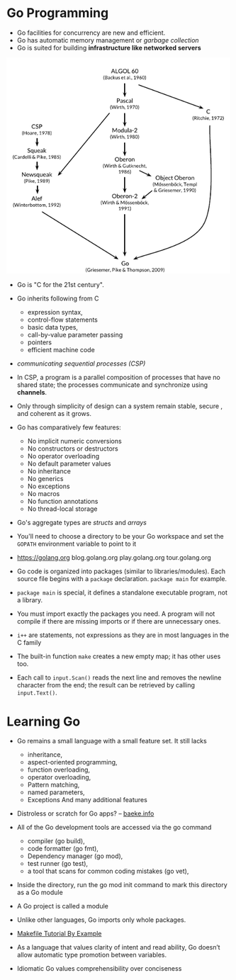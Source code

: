 # Go Programming

* Go facilities for concurrency are new and efficient. 
* Go has automatic memory management or _garbage collection_
* Go is suited for building **infrastructure like networked servers**

![Go-Influences](./images/go/go_influences.png)

* Go is "C for the 21st century".

* Go inherits following from C
    * expression syntax,
    * control-flow statements
    * basic data types,
    * call-by-value parameter passing
    * pointers
    * efficient machine code

* _communicating sequential processes (CSP)_

* In CSP, a program is a parallel composition of processes that have no shared state; the processes communicate and synchronize using **channels**.

* Only through simplicity of design can a system remain stable, secure , and coherent as it grows.

* Go has comparatively few features:
    * No implicit numeric conversions
    * No constructors or destructors
    * No operator overloading
    * No default parameter values
    * No inheritance
    * No generics
    * No exceptions
    * No macros
    * No function annotations
    * No thread-local storage

* Go's aggregate types are _structs_ and _arrays_

* You'll need to choose a directory to be your Go workspace and set the `GOPATH` environment variable to point to it

* https://golang.org  blog.golang.org  play.golang.org tour.golang.org

* Go code is organized into packages (similar to libraries/modules). Each source file begins with a `package` declaration. `package main` for example.

* `package main` is special, it defines a standalone executable program, not a library.

* You must import exactly the packages you need. A program will not compile if there are missing imports or if there are unnecessary ones.

* `i++` are statements, not expressions as they are in most languages in the C family

* The built-in function `make` creates a new empty map; it has other uses too.

* Each call to `input.Scan()` reads the next line and removes the newline character from the end; the result can be retrieved by calling `input.Text()`.

# Learning Go

* Go remains a small language with a small feature set. It still lacks
    * inheritance,
    * aspect-oriented programming,
    * function overloading,
    * operator overloading,
    * Pattern matching,
    * named parameters,
    * Exceptions
And many additional features 

* Distroless or scratch for Go apps? – [baeke.info](https://blog.baeke.info/2021/03/28/distroless-or-scratch-for-go-apps/)

* All of the Go development tools are accessed via the go command 
    * compiler (go build),  
    * code formatter (go fmt),  
    * Dependency manager (go mod),  
    * test runner (go test),  
    * a tool that scans for common coding mistakes (go vet), 

* Inside the directory, run the go mod init command to mark this directory as a Go module 

* A Go project is called a module 

* Unlike other languages, Go imports only whole packages. 

* [Makefile Tutorial By Example](https://makefiletutorial.com/)

* As a language that values clarity of intent and read ability, Go doesn’t allow automatic type promotion between variables. 

* Idiomatic Go values comprehensibility over conciseness 